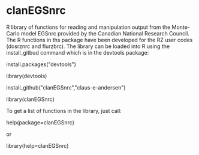 clanEGSnrc
==========

R library of functions for reading and manipulation output from the Monte-Carlo model EGSnrc provided by the Canadian National Research Council. The R functions in ths package have been developed for the RZ user codes (dosrznrc and flurzbrc). The library can be loaded into R using the install_gitbud command which is in the devtools package: 
   
   install.packages("devtools")
   
   library(devtools)
   
   install_github("clanEGSnrc","claus-e-andersen")
   
   library(clanEGSnrc)


To get a list of functions in the library, just call:

help(package=clanEGSnrc)

or

library(help=clanEGSnrc)

